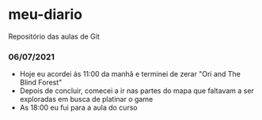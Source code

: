 # meu-diario
Repositório das aulas de Git

### 06/07/2021
- Hoje eu acordei ás 11:00 da manhã e terminei de zerar "Ori and The Blind Forest"
- Depois de concluir, comecei a ir nas partes do mapa que faltavam a ser exploradas em busca de platinar o game
- As 18:00 eu fui para a aula do curso
